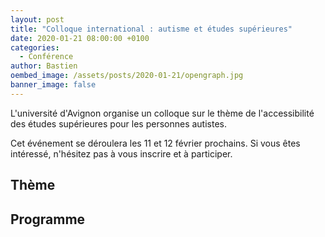 ```yaml
---
layout: post
title: "Colloque international : autisme et études supérieures"
date: 2020-01-21 08:00:00 +0100
categories:
  - Conférence
author: Bastien
oembed_image: /assets/posts/2020-01-21/opengraph.jpg
banner_image: false
---
```


L'université d'Avignon organise un colloque sur le thème
de l'accessibilité des études supérieures pour les personnes autistes.

Cet événement se déroulera les 11 et 12 février prochains.
Si vous êtes intéressé, n'hésitez pas à vous inscrire et à participer.

<amp-img src="/assets/posts/2020-01-21/invitation.jpg" layout="intrinsic" class="center" width="1000" height="476" alt="Invitation université d'Avignon"></amp-img>


## Thème

<amp-img src="/assets/posts/2020-01-21/theme.png" layout="intrinsic" class="center" width="1000" height="326" alt="Thème du colloque"></amp-img>


## Programme

<amp-img src="/assets/posts/2020-01-21/intervenants.png" layout="intrinsic" class="center" width="1000" height="574" alt="Intervenants"></amp-img>

<amp-img src="/assets/posts/2020-01-21/programme.png" layout="intrinsic" class="center" width="1000" height="657" alt="Programme"></amp-img>

